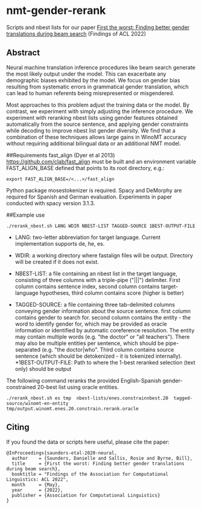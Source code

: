 # nmt-gender-rerank
Scripts and nbest lists for our paper [First the worst: Finding better gender translations during beam search](https://arxiv.org/abs/2104.07429) (Findings of ACL 2022) 

## Abstract 

Neural machine translation inference procedures like beam search generate the most likely output under the model. This can exacerbate any demographic biases exhibited by the model. We focus on gender bias resulting from systematic errors in grammatical gender translation, which can lead to human referents being misrepresented or misgendered. 

Most approaches to this problem adjust the training data or the model. By contrast, we experiment with simply adjusting the inference procedure. We experiment with reranking nbest lists using gender features obtained automatically from the source sentence, and applying gender constraints while decoding to improve nbest list gender diversity. We find that a combination of these techniques allows large gains in WinoMT accuracy without requiring additional bilingual data or an additional NMT model.


##Requirements
fast_align (Dyer et al 2013) https://github.com/clab/fast_align must be built and an environment variable FAST_ALIGN_BASE defined that points to its root directory, e.g.:
```
export FAST_ALIGN_BASE=/<...>/fast_align
```
Python package mosestokenizer is required. Spacy and DeMorphy are required for Spanish and German evaluation. Experiments in paper conducted with spacy version 3.1.3.

##Example use
```
./rerank_nbest.sh LANG WDIR NBEST-LIST TAGGED-SOURCE 1BEST-OUTPUT-FILE
```
* LANG: two-letter abbreviation for target language. Current implementation supports de, he, es.

* WDIR: 	    a working directory where fastalign files will be output. Directory will be created if it does not exist.
* NBEST-LIST: 	    a file containing an nbest list in the target language, consisting of three columns with a triple-pipe ("|||") 
	    	    delimiter. First column contains sentence index, second column contains target-language hypotheses, 
		    third column contains score (higher is better)
* TAGGED-SOURCE:    a file containing three tab-delimited columns conveying gender information about the source sentence. 
  		    first column contains gender to search for. second column contains the entity - the word to identify gender for,
		    which may be provided as oracle information or identified by automatic coreference resolution.
		    The entity may contain multiple words (e.g. "the doctor" or "all teachers").
		    There may also be multiple entities per sentence, which should be pipe-separated (e.g. "the doctor|who".
		    Third column contains source sentence (which should be detokenized - it is tokenized internally).
*1BEST-OUTPUT-FILE: Path to where the 1-best reranked selection (text only) should be output


The following command reranks the provided English-Spanish gender-constrained 20-best list using oracle entities.
 
```
./rerank_nbest.sh es tmp  nbest-lists/enes.constrainnbest.20  tagged-source/winomt-en-entity tmp/output.winomt.enes.20.constrain.rerank.oracle
```

## Citing
If you found the data or scripts here useful, please cite the paper:

```
@InProceedings{saunders-etal-2020-neural,
  author    = {Saunders, Danielle and Sallis, Rosie and Byrne, Bill},
  title     = {First the worst: Finding better gender translations during beam search},
  booktitle = "Findings of the Association for Computational Linguistics: ACL 2022",
  month     = {May},
  year      = {2022},
  publisher = {Association for Computational Linguistics}
}
```